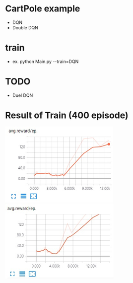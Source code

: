 # CartPole example
- DQN
- Double DQN

# train
- ex. python Main.py --train=DQN

# TODO
- Duel DQN

# Result of Train (400 episode)
![DQN](./img/DQN-avg_reward%25ep.jpg)
![DDQN](./img/DDQN-avg_reward%25ep.jpg) 

